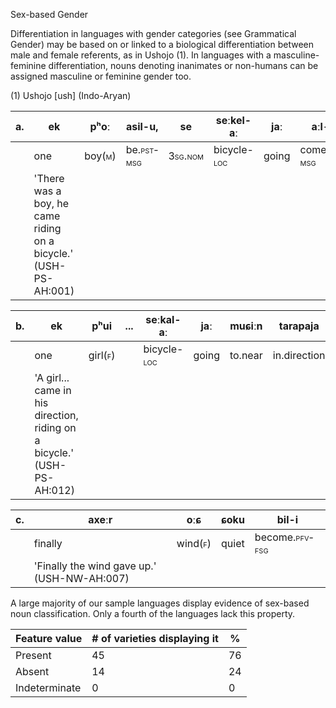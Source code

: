 Sex-based Gender

Differentiation in languages with gender categories (see Grammatical
Gender) may be based on or linked to a biological differentiation
between male and female referents, as in Ushojo ‎(1). In languages with
a masculine-feminine differentiation, nouns denoting inanimates or
non-humans can be assigned masculine or feminine gender too.

(1) Ushojo \[ush\] (Indo-Aryan)

| a\. | ek                                                              | **pʰoː**                              | asil-**u**,                               | se                                     | seːkel-aː                                  | jaː   | aːl-**u**                                   |
|-----|-----------------------------------------------------------------|---------------------------------------|-------------------------------------------|----------------------------------------|--------------------------------------------|-------|---------------------------------------------|
|     | one                                                             | boy(<span class="smallcaps">m</span>) | be.<span class="smallcaps">pst-msg</span> | <span class="smallcaps">3sg.nom</span> | bicycle-<span class="smallcaps">loc</span> | going | come.<span class="smallcaps">pfv-msg</span> |
|     | 'There was a boy, he came riding on a bicycle.' (USH-PS-AH:001) |                                       |                                           |                                        |                                            |       |                                             |

| b\. | ek                                                                      | **pʰui**                               | \... | seːkal-aː                                  | jaː   | muɕiːn  | tarapaja     | aːl-**i**                                   |
|-----|-------------------------------------------------------------------------|----------------------------------------|------|--------------------------------------------|-------|---------|--------------|---------------------------------------------|
|     | one                                                                     | girl(<span class="smallcaps">f</span>) |      | bicycle-<span class="smallcaps">loc</span> | going | to.near | in.direction | come.<span class="smallcaps">pfv-fsg</span> |
|     | 'A girl... came in his direction, riding on a bicycle.' (USH-PS-AH:012) |                                        |      |                                            |       |         |              |                                             |

| c\. | axeːr                                       | **oːɕ**                                | ɕoku  | bil-**i**                                     |
|-----|---------------------------------------------|----------------------------------------|-------|-----------------------------------------------|
|     | finally                                     | wind(<span class="smallcaps">f</span>) | quiet | become.<span class="smallcaps">pfv-fsg</span> |
|     | 'Finally the wind gave up.' (USH-NW-AH:007) |                                        |       |                                               |

A large majority of our sample languages display evidence of sex-based
noun classification. Only a fourth of the languages lack this property.

| Feature value | \# of varieties displaying it | \%  |
|---------------|-------------------------------|-----|
| Present       | 45                            | 76  |
| Absent        | 14                            | 24  |
| Indeterminate | 0                             | 0   |
